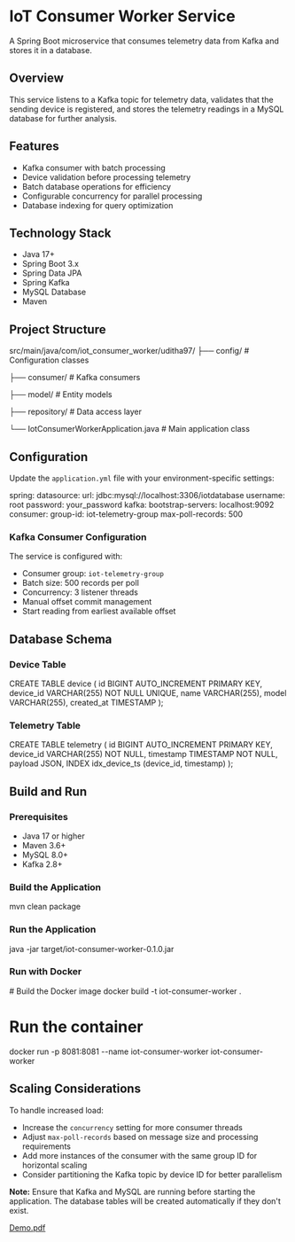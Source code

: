 IoT Consumer Worker Service
===========================

A Spring Boot microservice that consumes telemetry data from Kafka and stores it in a database.

Overview
--------

This service listens to a Kafka topic for telemetry data, validates that the sending device is registered, and stores the telemetry readings in a MySQL database for further analysis.

Features
--------

*   Kafka consumer with batch processing
*   Device validation before processing telemetry
*   Batch database operations for efficiency
*   Configurable concurrency for parallel processing
*   Database indexing for query optimization

Technology Stack
----------------

*   Java 17+
*   Spring Boot 3.x
*   Spring Data JPA
*   Spring Kafka
*   MySQL Database
*   Maven

Project Structure
-----------------

src/main/java/com/iot\_consumer\_worker/uditha97/
├── config/             # Configuration classes

├── consumer/           # Kafka consumers

├── model/             # Entity models

├── repository/        # Data access layer

└── IotConsumerWorkerApplication.java  # Main application class


Configuration
-------------

Update the `application.yml` file with your environment-specific settings:

spring:
datasource:
url: jdbc:mysql://localhost:3306/iotdatabase
username: root
password: your\_password
kafka:
bootstrap-servers: localhost:9092
consumer:
group-id: iot-telemetry-group
max-poll-records: 500


### Kafka Consumer Configuration

The service is configured with:

*   Consumer group: `iot-telemetry-group`
*   Batch size: 500 records per poll
*   Concurrency: 3 listener threads
*   Manual offset commit management
*   Start reading from earliest available offset

Database Schema
---------------

### Device Table

CREATE TABLE device (
id BIGINT AUTO\_INCREMENT PRIMARY KEY,
device\_id VARCHAR(255) NOT NULL UNIQUE,
name VARCHAR(255),
model VARCHAR(255),
created\_at TIMESTAMP
);


### Telemetry Table

CREATE TABLE telemetry (
id BIGINT AUTO\_INCREMENT PRIMARY KEY,
device\_id VARCHAR(255) NOT NULL,
timestamp TIMESTAMP NOT NULL,
payload JSON,
INDEX idx\_device\_ts (device\_id, timestamp)
);


Build and Run
-------------

### Prerequisites

*   Java 17 or higher
*   Maven 3.6+
*   MySQL 8.0+
*   Kafka 2.8+

### Build the Application

mvn clean package

### Run the Application

java -jar target/iot-consumer-worker-0.1.0.jar

### Run with Docker

\# Build the Docker image
docker build -t iot-consumer-worker .

# Run the container
docker run -p 8081:8081 --name iot-consumer-worker iot-consumer-worker


Scaling Considerations
----------------------

To handle increased load:

*   Increase the `concurrency` setting for more consumer threads
*   Adjust `max-poll-records` based on message size and processing requirements
*   Add more instances of the consumer with the same group ID for horizontal scaling
*   Consider partitioning the Kafka topic by device ID for better parallelism

**Note:** Ensure that Kafka and MySQL are running before starting the application. The database tables will be created automatically if they don't exist.

[Demo.pdf](Extra%20Things/Demo.pdf)
